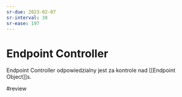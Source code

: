 ```yaml
---
sr-due: 2023-02-07
sr-interval: 38
sr-ease: 197
---
```


# Endpoint Controller
Endpoint Controller odpowiedzialny jest za kontrole nad [[Endpoint Object]]s.

#review 